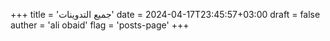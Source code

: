 +++
title = 'جميع التدوينات'
date = 2024-04-17T23:45:57+03:00
draft = false
auther = 'ali obaid'
flag = 'posts-page'
+++
